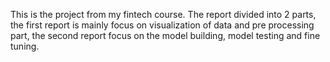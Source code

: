 This is the project from my fintech course. The report divided into 2 parts, the first report is mainly focus on visualization of data and pre processing part, the second report focus on the model building, model testing and fine tuning.  
